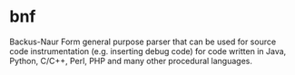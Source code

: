 bnf
===

Backus-Naur Form general purpose parser that can be used for source code instrumentation (e.g. inserting debug code) for code written in Java, Python, C/C++, Perl, PHP and many other procedural languages.